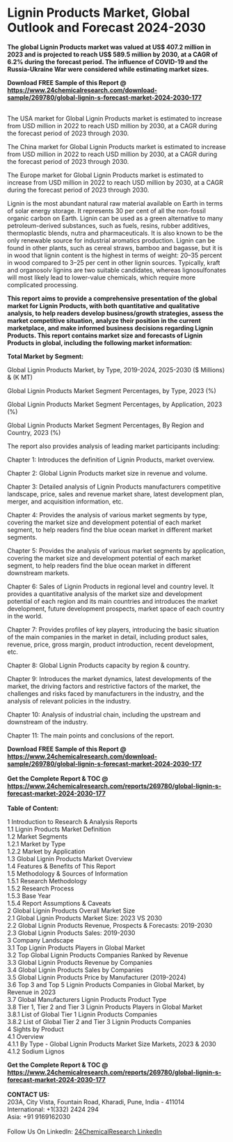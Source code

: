 <h1>Lignin Products Market, Global Outlook and Forecast 2024-2030</h1><p><strong>The global Lignin Products market was valued at US$ 407.2 million in 2023 and is projected to reach US$ 589.5 million by 2030, at a CAGR of 6.2% during the forecast period. The influence of COVID-19 and the Russia-Ukraine War were considered while estimating market sizes.</strong></p><p>
</p><p></p><div><b>Download FREE Sample of this Report @ 
            <a href="https://www.24chemicalresearch.com/download-sample/269780/global-lignin-s-forecast-market-2024-2030-177">
            https://www.24chemicalresearch.com/download-sample/269780/global-lignin-s-forecast-market-2024-2030-177</a></b></div><br><p>
</p><p></p><p>
</p><p>The USA market for Global Lignin Products market is estimated to increase from USD million in 2022 to reach USD million by 2030, at a CAGR during the forecast period of 2023 through 2030.</p><p>
</p><p>The China market for Global Lignin Products market is estimated to increase from USD million in 2022 to reach USD million by 2030, at a CAGR during the forecast period of 2023 through 2030.</p><p>
</p><p>The Europe market for Global Lignin Products market is estimated to increase from USD million in 2022 to reach USD million by 2030, at a CAGR during the forecast period of 2023 through 2030.</p><p>
Lignin is the most abundant natural raw material available on Earth in terms of solar energy storage. It represents 30 per cent of all the non-fossil organic carbon on Earth. Lignin can be used as a green alternative to many petroleum-derived substances, such as fuels, resins, rubber additives, thermoplastic blends, nutra and pharmaceuticals. It is also known to be the only renewable source for industrial aromatics production. Lignin can be found in other plants, such as cereal straws, bamboo and bagasse, but it is in wood that lignin content is the highest in terms of weight: 20–35 percent in wood compared to 3–25 per cent in other lignin sources. Typically, kraft and organosolv lignins are two suitable candidates, whereas lignosulfonates will most likely lead to lower-value chemicals, which require more complicated processing.</p><p>
<strong>This report aims to provide a comprehensive presentation of the global market for Lignin Products, with both quantitative and qualitative analysis, to help readers develop business/growth strategies, assess the market competitive situation, analyze their position in the current marketplace, and make informed business decisions regarding Lignin Products. This report contains market size and forecasts of Lignin Products in global, including the following market information:</strong></p><p>
</p><p>
<strong>Total Market by Segment:</strong></p><p>
Global Lignin Products Market, by Type, 2019-2024, 2025-2030 ($ Millions) &amp; (K MT)</p><p>
Global Lignin Products Market Segment Percentages, by Type, 2023 (%)</p><p>
</p><p>
Global Lignin Products Market Segment Percentages, by Application, 2023 (%)</p><p>
</p><p>
Global Lignin Products Market Segment Percentages, By Region and Country, 2023 (%)</p><p>
</p><p>
The report also provides analysis of leading market participants including:</p><p>
</p><p>
</p><p>
Chapter 1: Introduces the definition of Lignin Products, market overview.</p><p>
Chapter 2: Global Lignin Products market size in revenue and volume.</p><p>
Chapter 3: Detailed analysis of Lignin Products manufacturers competitive landscape, price, sales and revenue market share, latest development plan, merger, and acquisition information, etc.</p><p>
Chapter 4: Provides the analysis of various market segments by type, covering the market size and development potential of each market segment, to help readers find the blue ocean market in different market segments.</p><p>
Chapter 5: Provides the analysis of various market segments by application, covering the market size and development potential of each market segment, to help readers find the blue ocean market in different downstream markets.</p><p>
Chapter 6: Sales of Lignin Products in regional level and country level. It provides a quantitative analysis of the market size and development potential of each region and its main countries and introduces the market development, future development prospects, market space of each country in the world.</p><p>
Chapter 7: Provides profiles of key players, introducing the basic situation of the main companies in the market in detail, including product sales, revenue, price, gross margin, product introduction, recent development, etc.</p><p>
Chapter 8: Global Lignin Products capacity by region &amp; country.</p><p>
Chapter 9: Introduces the market dynamics, latest developments of the market, the driving factors and restrictive factors of the market, the challenges and risks faced by manufacturers in the industry, and the analysis of relevant policies in the industry.</p><p>
Chapter 10: Analysis of industrial chain, including the upstream and downstream of the industry.</p><p>
Chapter 11: The main points and conclusions of the report.</p><div><b>Download FREE Sample of this Report @ 
            <a href="https://www.24chemicalresearch.com/download-sample/269780/global-lignin-s-forecast-market-2024-2030-177">
            https://www.24chemicalresearch.com/download-sample/269780/global-lignin-s-forecast-market-2024-2030-177</a></b></div><br><div><b>Get the Complete Report & TOC @ 
            <a href="https://www.24chemicalresearch.com/reports/269780/global-lignin-s-forecast-market-2024-2030-177">
            https://www.24chemicalresearch.com/reports/269780/global-lignin-s-forecast-market-2024-2030-177</a></b></div><br>
            <b>Table of Content:</b><p>1 Introduction to Research & Analysis Reports<br />
    1.1 Lignin Products Market Definition<br />
    1.2 Market Segments<br />
        1.2.1 Market by Type<br />
        1.2.2 Market by Application<br />
    1.3 Global Lignin Products Market Overview<br />
    1.4 Features & Benefits of This Report<br />
    1.5 Methodology & Sources of Information<br />
        1.5.1 Research Methodology<br />
        1.5.2 Research Process<br />
        1.5.3 Base Year<br />
        1.5.4 Report Assumptions & Caveats<br />
2 Global Lignin Products Overall Market Size<br />
    2.1 Global Lignin Products Market Size: 2023 VS 2030<br />
    2.2 Global Lignin Products Revenue, Prospects & Forecasts: 2019-2030<br />
    2.3 Global Lignin Products Sales: 2019-2030<br />
3 Company Landscape<br />
    3.1 Top Lignin Products Players in Global Market<br />
    3.2 Top Global Lignin Products Companies Ranked by Revenue<br />
    3.3 Global Lignin Products Revenue by Companies<br />
    3.4 Global Lignin Products Sales by Companies<br />
    3.5 Global Lignin Products Price by Manufacturer (2019-2024)<br />
    3.6 Top 3 and Top 5 Lignin Products Companies in Global Market, by Revenue in 2023<br />
    3.7 Global Manufacturers Lignin Products Product Type<br />
    3.8 Tier 1, Tier 2 and Tier 3 Lignin Products Players in Global Market<br />
        3.8.1 List of Global Tier 1 Lignin Products Companies<br />
        3.8.2 List of Global Tier 2 and Tier 3 Lignin Products Companies<br />
4 Sights by Product<br />
    4.1 Overview<br />
        4.1.1 By Type - Global Lignin Products Market Size Markets, 2023 & 2030<br />
        4.1.2 Sodium Lignos</p><div><b>Get the Complete Report & TOC @ 
            <a href="https://www.24chemicalresearch.com/reports/269780/global-lignin-s-forecast-market-2024-2030-177">
            https://www.24chemicalresearch.com/reports/269780/global-lignin-s-forecast-market-2024-2030-177</a></b></div><br><b>CONTACT US:</b><br>
            203A, City Vista, Fountain Road, Kharadi, Pune, India - 411014<br>
            International: +1(332) 2424 294<br>
            Asia: +91 9169162030 <br><br>
            Follow Us On LinkedIn: <a href="https://www.linkedin.com/company/24chemicalresearch/">24ChemicalResearch LinkedIn</a>